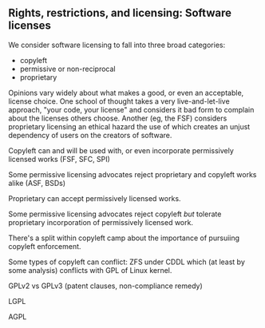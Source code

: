 

## Rights, restrictions, and licensing: Software licenses

We consider software licensing to fall into three broad categories:

  * copyleft
  * permissive or non-reciprocal
  * proprietary


Opinions vary widely about what makes a good, or even an acceptable, license 
choice. One school of thought takes a very live-and-let-live approach, "your code, your 
license" and considers it bad form to complain about the licenses others 
choose. Another (eg, the FSF) considers proprietary licensing an ethical 
hazard the use of which creates an unjust dependency of users on the 
creators of software.

Copyleft can and will be used with, or even incorporate permissively licensed works (FSF, SFC, SPI)

Some permissive licensing advocates reject proprietary and copyleft works alike (ASF, BSDs)

Proprietary can accept permissively licensed works.

Some permissive licensing advocates reject copyleft *but* tolerate proprietary 
incorporation of permissively licensed work.

There's a split within copyleft camp about the importance of pursuiing copyleft 
enforcement.

Some types of copyleft can conflict: ZFS under CDDL which (at least by some 
analysis) conflicts with GPL of Linux kernel. 

GPLv2 vs GPLv3 (patent clauses, non-compliance remedy)

LGPL

AGPL

